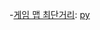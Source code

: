 -[게임 맵 최단거리](https://school.programmers.co.kr/learn/courses/30/lessons/1844): [py](./pg1844/python.md)
